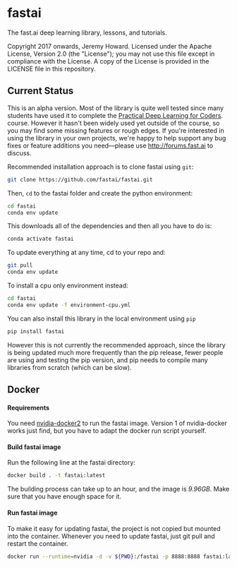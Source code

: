# fastai

The fast.ai deep learning library, lessons, and tutorials.

Copyright 2017 onwards, Jeremy Howard. Licensed under the Apache License, Version 2.0 (the "License"); you may not use this file except in compliance with the License. A copy of the License is provided in the LICENSE file in this repository.

## Current Status

This is an alpha version. Most of the library is quite well tested since many students have used it to complete the [Practical Deep Learning for Coders](http://course.fast.ai). course. However it hasn't been widely used yet outside of the course, so you may find some missing features or rough edges. If you're interested in using the library in your own projects, we're happy to help support any bug fixes or feature additions you need&mdash;please use http://forums.fast.ai to discuss.

Recommended installation approach is to clone fastai using `git`:

```sh
git clone https://github.com/fastai/fastai.git
```
Then, `cd` to the fastai folder and create the python environment:

```sh
cd fastai
conda env update
```
This downloads all of the dependencies and then all you have to do is:

```sh
conda activate fastai
```

To update everything at any time, cd to your repo and:

```sh
git pull
conda env update
```

To install a cpu only environment instead:
```sh
cd fastai
conda env update -f environment-cpu.yml
```

You can also install this library in the local environment using ```pip```

```sh
pip install fastai
```

However this is not currently the recommended approach, since the library is being updated much more frequently than the pip release, fewer people are using and testing the pip version, and pip needs to compile many libraries from scratch (which can be slow). 

## Docker
#### Requirements
You need [nvidia-docker2](https://github.com/NVIDIA/nvidia-docker) to run
the fastai image. Version 1 of nvidia-docker works just find, but you have
to adapt the docker run script yourself.

#### Build fastai image
Run the following line at the fastai directory:
```sh
docker build . -t fastai:latest
```
The building process can take up to an hour, and the image is *9.96GB*.
Make sure that you have enough space for it.

#### Run fastai image
To make it easy for updating fastai, the project is not copied but mounted
into the container. Whenever you need to update fastai, just git pull 
and restart the container.
```sh
docker run --runtime=nvidia -d -v ${PWD}:/fastai -p 8888:8888 fastai:latest
```
